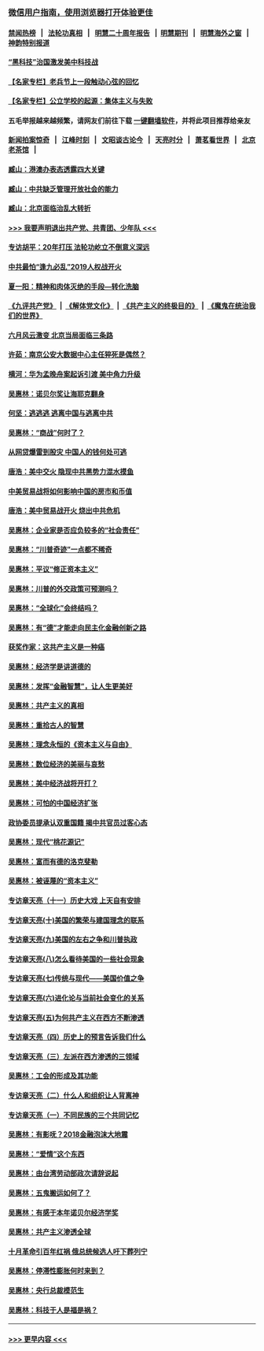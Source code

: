 ### [微信用户指南，使用浏览器打开体验更佳](https://github.com/gfw-breaker/banned-news1/blob/master/indexes/wechat-guide.md?t=0)
#### [禁闻热榜](热点新闻.md?t=0)  &nbsp;&nbsp;|&nbsp;&nbsp; [法轮功真相](https://github.com/gfw-breaker/truth/blob/master/README.md?t=0) &nbsp;&nbsp;|&nbsp;&nbsp; [明慧二十周年报告](https://github.com/gfw-breaker/mh-reports/blob/master/README.md?t=0) &nbsp;&nbsp;|&nbsp;&nbsp;[明慧期刊](https://github.com/gfw-breaker/mh-qikan) &nbsp;&nbsp;|&nbsp;&nbsp; [明慧海外之窗](https://github.com/gfw-breaker/mh-news/blob/master/README.md?t=0) &nbsp;&nbsp;|&nbsp;&nbsp; [神韵特别报道](https://github.com/gfw-breaker/mh-news/blob/master/shenyun.md?t=0)
#### [“黑科技”治国激发美中科技战](../pages/nsc423/n11638056.md?t=02051444) 
#### [【名家专栏】老兵节上一段触动心弦的回忆](../pages/nsc423/n11646016.md?t=02051444) 
#### [【名家专栏】公立学校的起源：集体主义与失败](../pages/nsc423/n11601833.md?t=02051444) 
#### 五毛举报越来越频繁，请网友们前往下载 [一键翻墙软件](https://github.com/gfw-breaker/ssr-accounts)，并将此项目推荐给亲友
#### [新闻拍案惊奇](https://github.com/gfw-breaker/banned-news1/blob/master/pages/link4.md) &nbsp;&nbsp;|&nbsp;&nbsp; [江峰时刻](https://github.com/gfw-breaker/banned-news1/blob/master/pages/link4.md) &nbsp;&nbsp;|&nbsp;&nbsp; [文昭谈古论今](https://github.com/gfw-breaker/banned-news1/blob/master/pages/link4.md) &nbsp;&nbsp;|&nbsp;&nbsp; [天亮时分](https://github.com/gfw-breaker/banned-news1/blob/master/pages/link4.md) &nbsp;&nbsp;|&nbsp;&nbsp; [萧茗看世界](https://github.com/gfw-breaker/banned-news1/blob/master/pages/link4.md) &nbsp;&nbsp;|&nbsp;&nbsp; [北京老茶馆](https://github.com/gfw-breaker/banned-news1/blob/master/pages/link4.md) &nbsp;&nbsp;|&nbsp;&nbsp; 
#### [臧山：港澳办表态透露四大关键](../pages/nsc423/n11421628.md?t=02051444) 
#### [臧山：中共缺乏管理开放社会的能力](../pages/nsc423/n11407457.md?t=02051444) 
#### [臧山：北京面临治乱大转折](../pages/nsc423/n11406895.md?t=02051444) 
#### [>>> 我要声明退出共产党、共青团、少年队 <<<](https://github.com/begood0513/goodnews/blob/master/quit/letter.md) 
#### [专访胡平：20年打压 法轮功屹立不倒意义深远](../pages/nsc423/n11398800.md?t=02051444) 
#### [中共最怕“逢九必乱”2019人权战开火](../pages/nsc423/n11385248.md?t=02051444) 
#### [夏一阳：精神和肉体灭绝的手段—转化洗脑](../pages/nsc423/n11368250.md?t=02051444) 
#### [《九评共产党》](https://github.com/begood0513/9ping.md/blob/master/README.md) &nbsp;|&nbsp; [《解体党文化》](../../../../jtdwh.md/blob/master/README.md)  &nbsp;|&nbsp; [《共产主义的终极目的》](../../../../gczydzjmd.md/blob/master/README.md) &nbsp;|&nbsp; [《魔鬼在统治我们的世界》](../../../../mgztzwmdsj.md/blob/master/README.md) 
#### [六月风云激变 北京当局面临三条路](../pages/nsc423/n11313668.md?t=02051444) 
#### [许茹：南京公安大数据中心主任猝死是偶然？](../pages/nsc423/n11064744.md?t=02051444) 
#### [横河：华为孟晚舟案起诉引渡 美中角力升级](../pages/nsc423/n11027230.md?t=02051444) 
#### [吴惠林：诺贝尔奖让海耶克翻身](../pages/nsc423/n10890049.md?t=02051444) 
#### [何坚：逃逃逃 逃离中国与逃离中共](../pages/nsc423/n10592891.md?t=02051444) 
#### [吴惠林：“商战”何时了？](../pages/nsc423/n10573558.md?t=02051444) 
#### [从网贷爆雷到股灾 中国人的钱何处可逃](../pages/nsc423/n10572800.md?t=02051444) 
#### [唐浩：美中交火 隐现中共黑势力混水摸鱼](../pages/nsc423/n10544040.md?t=02051444) 
#### [中美贸易战将如何影响中国的房市和币值](../pages/nsc423/n10543697.md?t=02051444) 
#### [唐浩：美中贸易战开火 烧出中共危机](../pages/nsc423/n10540126.md?t=02051444) 
#### [吴惠林：企业家是否应负较多的“社会责任”](../pages/nsc423/n10535022.md?t=02051444) 
#### [吴惠林：“川普奇迹”一点都不稀奇](../pages/nsc423/n10512808.md?t=02051444) 
#### [吴惠林：平议“修正资本主义”](../pages/nsc423/n10495724.md?t=02051444) 
#### [吴惠林：川普的外交政策可预测吗？](../pages/nsc423/n10462387.md?t=02051444) 
#### [吴惠林：“全球化”会终结吗？](../pages/nsc423/n10452838.md?t=02051444) 
#### [吴惠林：有“德”才能走向民主化金融创新之路](../pages/nsc423/n10432292.md?t=02051444) 
#### [获奖作家：这共产主义是一种癌](../pages/nsc423/n10431541.md?t=02051444) 
#### [吴惠林：经济学是讲道德的](../pages/nsc423/n10398014.md?t=02051444) 
#### [吴惠林：发挥“金融智慧”，让人生更美好](../pages/nsc423/n10375019.md?t=02051444) 
#### [吴惠林：共产主义的真相](../pages/nsc423/n10351394.md?t=02051444) 
#### [吴惠林：重拾古人的智慧](../pages/nsc423/n10337691.md?t=02051444) 
#### [吴惠林：理念永恒的《资本主义与自由》](../pages/nsc423/n10316274.md?t=02051444) 
#### [吴惠林：数位经济的美丽与哀愁](../pages/nsc423/n10292946.md?t=02051444) 
#### [吴惠林：美中经济战将开打？](../pages/nsc423/n10258825.md?t=02051444) 
#### [吴惠林：可怕的中国经济扩张](../pages/nsc423/n10219147.md?t=02051444) 
#### [政协委员提承认双重国籍 揭中共官员过客心态](../pages/nsc423/n10208809.md?t=02051444) 
#### [吴惠林：现代“桃花源记”](../pages/nsc423/n10185234.md?t=02051444) 
#### [吴惠林：富而有德的洛克斐勒](../pages/nsc423/n10142264.md?t=02051444) 
#### [吴惠林：被诬蔑的“资本主义”](../pages/nsc423/n10124816.md?t=02051444) 
#### [专访章天亮（十一）历史大戏 上天自有安排](../pages/nsc423/n10094905.md?t=02051444) 
#### [专访章天亮(十)美国的繁荣与建国理念的联系](../pages/nsc423/n10094899.md?t=02051444) 
#### [专访章天亮(九)美国的左右之争和川普执政](../pages/nsc423/n10094889.md?t=02051444) 
#### [专访章天亮(八)怎么看待美国的一些社会现象](../pages/nsc423/n10094857.md?t=02051444) 
#### [专访章天亮(七)传统与现代——美国价值之争](../pages/nsc423/n10093140.md?t=02051444) 
#### [专访章天亮(六)进化论与当前社会变化的关系](../pages/nsc423/n10092036.md?t=02051444) 
#### [专访章天亮(五)为何共产主义在西方不断渗透](../pages/nsc423/n10083620.md?t=02051444) 
#### [专访章天亮（四）历史上的预言告诉我们什么](../pages/nsc423/n10083606.md?t=02051444) 
#### [专访章天亮（三）左派在西方渗透的三领域](../pages/nsc423/n10081115.md?t=02051444) 
#### [吴惠林：工会的形成及其功能](../pages/nsc423/n10080633.md?t=02051444) 
#### [专访章天亮（二）什么人和组织让人背离神](../pages/nsc423/n10076637.md?t=02051444) 
#### [专访章天亮（一）不同民族的三个共同记忆](../pages/nsc423/n10074188.md?t=02051444) 
#### [吴惠林：有影呒？2018金融泡沫大地震](../pages/nsc423/n10040534.md?t=02051444) 
#### [吴惠林：“爱情”这个东西](../pages/nsc423/n10019423.md?t=02051444) 
#### [吴惠林：由台湾劳动部政次请辞说起](../pages/nsc423/n9979679.md?t=02051444) 
#### [吴惠林：五鬼搬运如何了？](../pages/nsc423/n9925338.md?t=02051444) 
#### [吴惠林：有感于本年诺贝尔经济学奖](../pages/nsc423/n9871883.md?t=02051444) 
#### [吴惠林：共产主义渗透全球](../pages/nsc423/n9812748.md?t=02051444) 
#### [十月革命引百年红祸 俄总统候选人吁下葬列宁](../pages/nsc423/n9810182.md?t=02051444) 
#### [吴惠林：停滞性膨胀何时来到？](../pages/nsc423/n9764136.md?t=02051444) 
#### [吴惠林：央行总裁模范生](../pages/nsc423/n9728134.md?t=02051444) 
#### [吴惠林：科技于人是福是祸？](../pages/nsc423/n9672982.md?t=02051444) 

----
#### [ >>> 更早内容 <<< ](../indexes/nsc423-earlier.md)
